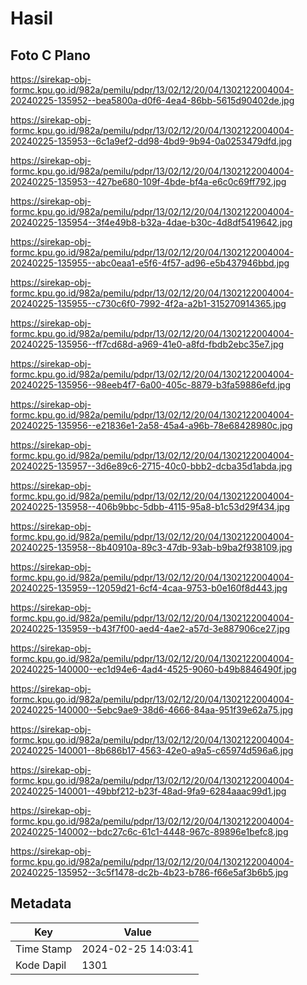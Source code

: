 # Hasil

## Foto C Plano

https://sirekap-obj-formc.kpu.go.id/982a/pemilu/pdpr/13/02/12/20/04/1302122004004-20240225-135952--bea5800a-d0f6-4ea4-86bb-5615d90402de.jpg

https://sirekap-obj-formc.kpu.go.id/982a/pemilu/pdpr/13/02/12/20/04/1302122004004-20240225-135953--6c1a9ef2-dd98-4bd9-9b94-0a0253479dfd.jpg

https://sirekap-obj-formc.kpu.go.id/982a/pemilu/pdpr/13/02/12/20/04/1302122004004-20240225-135953--427be680-109f-4bde-bf4a-e6c0c69ff792.jpg

https://sirekap-obj-formc.kpu.go.id/982a/pemilu/pdpr/13/02/12/20/04/1302122004004-20240225-135954--3f4e49b8-b32a-4dae-b30c-4d8df5419642.jpg

https://sirekap-obj-formc.kpu.go.id/982a/pemilu/pdpr/13/02/12/20/04/1302122004004-20240225-135955--abc0eaa1-e5f6-4f57-ad96-e5b437946bbd.jpg

https://sirekap-obj-formc.kpu.go.id/982a/pemilu/pdpr/13/02/12/20/04/1302122004004-20240225-135955--c730c6f0-7992-4f2a-a2b1-315270914365.jpg

https://sirekap-obj-formc.kpu.go.id/982a/pemilu/pdpr/13/02/12/20/04/1302122004004-20240225-135956--ff7cd68d-a969-41e0-a8fd-fbdb2ebc35e7.jpg

https://sirekap-obj-formc.kpu.go.id/982a/pemilu/pdpr/13/02/12/20/04/1302122004004-20240225-135956--98eeb4f7-6a00-405c-8879-b3fa59886efd.jpg

https://sirekap-obj-formc.kpu.go.id/982a/pemilu/pdpr/13/02/12/20/04/1302122004004-20240225-135956--e21836e1-2a58-45a4-a96b-78e68428980c.jpg

https://sirekap-obj-formc.kpu.go.id/982a/pemilu/pdpr/13/02/12/20/04/1302122004004-20240225-135957--3d6e89c6-2715-40c0-bbb2-dcba35d1abda.jpg

https://sirekap-obj-formc.kpu.go.id/982a/pemilu/pdpr/13/02/12/20/04/1302122004004-20240225-135958--406b9bbc-5dbb-4115-95a8-b1c53d29f434.jpg

https://sirekap-obj-formc.kpu.go.id/982a/pemilu/pdpr/13/02/12/20/04/1302122004004-20240225-135958--8b40910a-89c3-47db-93ab-b9ba2f938109.jpg

https://sirekap-obj-formc.kpu.go.id/982a/pemilu/pdpr/13/02/12/20/04/1302122004004-20240225-135959--12059d21-6cf4-4caa-9753-b0e160f8d443.jpg

https://sirekap-obj-formc.kpu.go.id/982a/pemilu/pdpr/13/02/12/20/04/1302122004004-20240225-135959--b43f7f00-aed4-4ae2-a57d-3e887906ce27.jpg

https://sirekap-obj-formc.kpu.go.id/982a/pemilu/pdpr/13/02/12/20/04/1302122004004-20240225-140000--ec1d94e6-4ad4-4525-9060-b49b8846490f.jpg

https://sirekap-obj-formc.kpu.go.id/982a/pemilu/pdpr/13/02/12/20/04/1302122004004-20240225-140000--5ebc9ae9-38d6-4666-84aa-951f39e62a75.jpg

https://sirekap-obj-formc.kpu.go.id/982a/pemilu/pdpr/13/02/12/20/04/1302122004004-20240225-140001--8b686b17-4563-42e0-a9a5-c65974d596a6.jpg

https://sirekap-obj-formc.kpu.go.id/982a/pemilu/pdpr/13/02/12/20/04/1302122004004-20240225-140001--49bbf212-b23f-48ad-9fa9-6284aaac99d1.jpg

https://sirekap-obj-formc.kpu.go.id/982a/pemilu/pdpr/13/02/12/20/04/1302122004004-20240225-140002--bdc27c6c-61c1-4448-967c-89896e1befc8.jpg

https://sirekap-obj-formc.kpu.go.id/982a/pemilu/pdpr/13/02/12/20/04/1302122004004-20240225-135952--3c5f1478-dc2b-4b23-b786-f66e5af3b6b5.jpg


## Metadata

| Key        | Value               |
| ---------- | ------------------- |
| Time Stamp | 2024-02-25 14:03:41 |
| Kode Dapil | 1301                |



